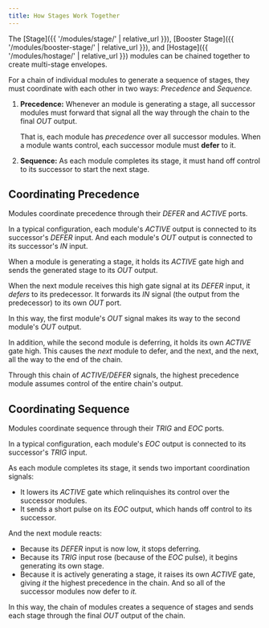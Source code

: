 ```yaml
---
title: How Stages Work Together
---
```


The
[Stage]({{ '/modules/stage/' | relative_url }}),
[Booster Stage]({{ '/modules/booster-stage/' | relative_url }}),
and
[Hostage]({{ '/modules/hostage/' | relative_url }})
modules
can be chained together
to create multi-stage envelopes.

For a chain of individual modules
to generate a sequence of stages,
they must coordinate with each other
in two ways:
_Precedence_ and _Sequence._

1. **Precedence:**
    Whenever an module is generating a stage,
    all successor modules
    must forward that signal
    all the way through the chain
    to the final _OUT_ output.

    That is, each module has _precedence_
    over all successor modules.
    When a module wants control,
    each successor module must **defer**
    to it.

1. **Sequence:**
    As each module completes its stage,
    it must hand off control
    to its successor
    to start the next stage.

## Coordinating Precedence

Modules coordinate precedence
through their _DEFER_ and _ACTIVE_ ports.

In a typical configuration,
each module's _ACTIVE_ output
is connected
to its successor's _DEFER_ input.
And each module's _OUT_ output
is connected
to its successor's _IN_ input.

When a module is generating a stage,
it holds its _ACTIVE_ gate high
and sends the generated stage to its _OUT_ output.

When the next module
receives this high gate signal at its _DEFER_ input,
it _defers_ to its predecessor.
It forwards its _IN_ signal
(the output from the predecessor)
to its own _OUT_ port.

In this way,
the first module's _OUT_ signal
makes its way
to the second module's _OUT_ output.

In addition,
while the second module is deferring,
it holds its own _ACTIVE_ gate high.
This causes the _next_ module to defer,
and the next,
and the next,
all the way to the end of the chain.

Through this chain of _ACTIVE/DEFER_ signals,
the highest precedence module
assumes control
of the entire chain's output.

## Coordinating Sequence

Modules coordinate sequence
through their _TRIG_ and _EOC_ ports.

In a typical configuration,
each module's _EOC_ output
is connected
to its successor's _TRIG_ input.

As each module completes its stage,
it sends two important coordination signals:

- It lowers its _ACTIVE_ gate
    which relinquishes its control
    over the successor modules.
- It sends a short pulse on its _EOC_ output,
    which hands off control
    to its successor.

And the next module reacts:
- Because its _DEFER_ input is now low,
    it stops deferring.
- Because its _TRIG_ input rose (because of the _EOC_ pulse),
    it begins generating its own stage.
- Because it is actively generating a stage,
    it raises its own _ACTIVE_ gate,
    giving _it_ the highest precedence in the chain.
    And so all of the successor modules now defer to _it._

In this way,
the chain of modules
creates a sequence of stages
and sends each stage
through the final _OUT_ output of the chain.
